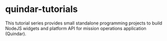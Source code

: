 # quindar-tutorials
This tutorial series provides small standalone programming projects to build NodeJS widgets and platform API for mission operations application (Quindar).
